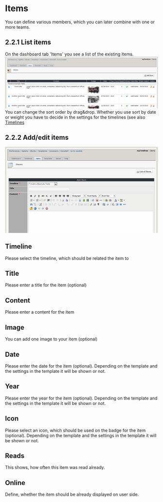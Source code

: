 # Items

You can define various members, which you can later combine with one or more teams.

## 2.2.1 List items

On the dashboard tab 'Items' you see a list of the existing items. ![](../../.gitbook/assets/2admin_items_list%20%282%29.png) You can change the sort order by drag&drop. Whether you use sort by date or weight you have to decide in the settings for the timelines \(see also [Timelines](https://github.com/XoopsDocs/wgtimelines-tutorial/tree/6494f8af8a8158a58e318b2c813f93144d5da27e/english/administration-menu/2admin_timelines.md)

## 2.2.2 Add/edit items

![](../../.gitbook/assets/2admin_items_add%20%281%29.png)

## Timeline

Please select the timeline, which should be related the item to

## Title

Please enter a title for the item \(optional\)

## Content

Please enter a content for the item

## Image

You can add one image to your item \(optional\)

## Date

Please enter the date for the item \(optional\). Depending on the template and the settings in the template it will be shown or not.

## Year

Please enter the year for the item \(optional\). Depending on the template and the settings in the template it will be shown or not.

## Icon

Please select an icon, which should be used on the badge for the item \(optional\). Depending on the template and the settings in the template it will be shown or not.

## Reads

This shows, how often this item was read already.

## Online

Define, whether the item should be already displayed on user side.

